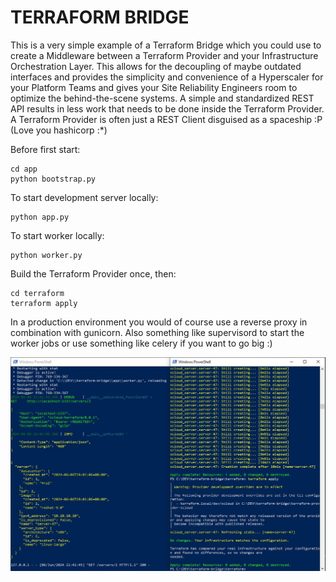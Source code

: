 # TERRAFORM BRIDGE

This is a very simple example of a Terraform Bridge which you could use to create a Middleware between a Terraform Provider and your Infrastructure Orchestration Layer. This allows for the decoupling of maybe outdated interfaces and provides the simplicity and convenience of a Hyperscaler for your Platform Teams and gives your Site Reliability Engineers room to optimize the behind-the-scene systems. A simple and standardized REST API results in less work that needs to be done inside the Terraform Provider. A Terraform Provider is often just a REST Client disguised as a spaceship :P (Love you hashicorp :*)


Before first start:
```
cd app
python bootstrap.py

```

To start development server locally:

```
python app.py

```


To start worker locally:

```
python worker.py

```

Build the Terraform Provider once, then:

```
cd terraform
terraform apply

```



In a production environment you would of course use a reverse proxy in combination with gunicorn. Also something like supervisord to start the worker jobs or use something like celery if you want to go big :)



![Terraform Bridge and Terraform Provider interacting](media/example_001.jpg "Terraform Bridge and Terraform Provider interacting")
